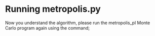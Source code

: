 
# Running metropolis.py

Now you understand the algorithm, please run the metropolis_pl Monte Carlo program again using the command;